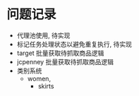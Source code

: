 # 问题记录

- 代理池使用, 待实现
- 标记任务处理状态以避免重复执行, 待实现
- target 批量获取待抓取商品逻辑
- jcpenney 批量获取待抓取商品逻辑
- 类别系统
    - women,
        - skirts 